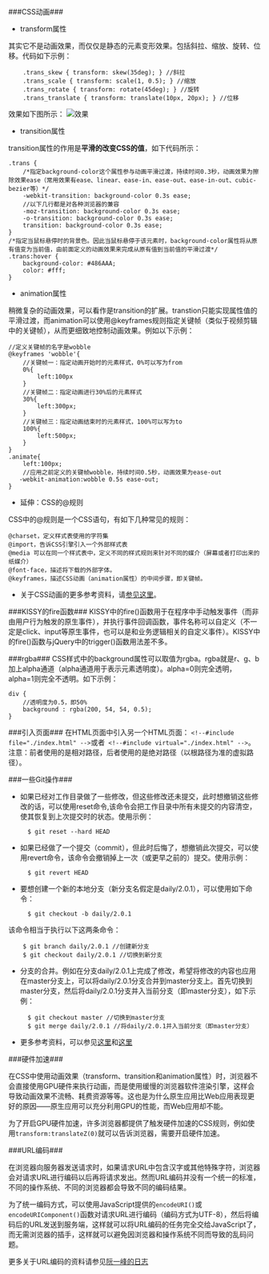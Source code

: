 ###CSS动画###

- transform属性

其实它不是动画效果，而仅仅是静态的元素变形效果。包括斜拉、缩放、旋转、位移。代码如下示例：
    
    	.trans_skew { transform: skew(35deg); } //斜拉
		.trans_scale { transform: scale(1, 0.5); } //缩放
		.trans_rotate { transform: rotate(45deg); } //旋转
		.trans_translate { transform: translate(10px, 20px); } //位移

效果如下图所示：
![效果](http://image.zhangxinxu.com/image/blog/201011/2010-11-25_205011.png)

- transition属性

transition属性的作用是**平滑的改变CSS的值**，如下代码所示：

	.trans {
		/*指定background-color这个属性参与动画平滑过渡，持续时间0.3秒，动画效果为擦除效果ease（常用效果有ease、linear、ease-in、ease-out、ease-in-out、cubic-bezier等）*/
	    -webkit-transition: background-color 0.3s ease; 
		//以下几行都是对各种浏览器的兼容
	    -moz-transition: background-color 0.3s ease;
	    -o-transition: background-color 0.3s ease;
	    transition: background-color 0.3s ease;
	}
	/*指定当鼠标悬停时的背景色。因此当鼠标悬停于该元素时，background-color属性将从原有值变为当前值，由前面定义的动画效果来完成从原有值到当前值的平滑过渡*/
	.trans:hover {
	    background-color: #486AAA;
	    color: #fff;
	}

- animation属性

稍微复杂的动画效果，可以看作是transition的扩展。transtion只能实现属性值的平滑过渡，而animation可以使用@keyframes规则指定关键帧（类似于视频剪辑中的关键帧），从而更细致地控制动画效果。例如以下示例：

	//定义关键帧的名字是wobble
    @keyframes 'wobble'{
		//关键帧一：指定动画开始时的元素样式，0%可以写为from
		0%{
	   		left:100px
		}
		//关键帧二：指定动画进行30%后的元素样式
	   	30%{
	   		left:300px;
		}
		//关键帧三：指定动画结束时的元素样式，100%可以写为to
	  	100%{
	   		left:500px;
		}
	}
	.animate{
		left:100px;
		//应用之前定义的关键帧wobble，持续时间0.5秒，动画效果为ease-out
	   -webkit-animation:wobble 0.5s ease-out;
	}

- 延伸：CSS的@规则

CSS中的@规则是一个CSS语句，有如下几种常见的规则：

	@charset，定义样式表使用的字符集
	@import，告诉CSS引擎引入一个外部样式表
	@media 可以在同一个样式表中，定义不同的样式规则来针对不同的媒介（屏幕或者打印出来的纸媒介）
	@font-face，描述将下载的外部字体。
	@keyframes，描述CSS动画（animation属性）的中间步骤，即关键帧。

- 关于CSS动画的更多参考资料，请[参见这里](http://blog.iwege.com/posts/the-different-between-transform-transition-animation.html)。

###KISSY的fire函数###
KISSY中的fire()函数用于在程序中手动触发事件（而非由用户行为触发的原生事件），并执行事件回调函数，事件名称可以自定义（不一定是click、input等原生事件，也可以是和业务逻辑相关的自定义事件）。KISSY中的fire()函数与jQuery中的trigger()函数用法差不多。

###rgba###
CSS样式中的background属性可以取值为rgba。rgba就是r、g、b加上alpha通道（alpha通道用于表示元素透明度）。alpha=0则完全透明，alpha=1则完全不透明。如下示例：

	div {
		//透明度为0.5，即50%
		background : rgba(200, 54, 54, 0.5);
	}

###引入页面###
在HTML页面中引入另一个HTML页面： `<!--#include file="./index.html" -->`或者` <!--#include virtual="./index.html" -->`。注意：前者使用的是相对路径，后者使用的是绝对路径（以根路径为准的虚拟路径）。

###一些Git操作###

- 如果已经对工作目录做了一些修改，但这些修改还未提交，此时想撤销这些修改的话，可以使用reset命令,该命令会把工作目录中所有未提交的内容清空，使其恢复到上次提交时的状态。使用示例：

		$ git reset --hard HEAD

- 如果已经做了一个提交（commit），但此时后悔了，想撤销此次提交，可以使用revert命令，该命令会撤销掉上一次（或更早之前的）提交。使用示例：

		$ git revert HEAD

- 要想创建一个新的本地分支（新分支名假定是daily/2.0.1），可以使用如下命令：
		
		$ git checkout -b daily/2.0.1
该命令相当于执行以下这两条命令：

		$ git branch daily/2.0.1 //创建新分支
		$ git checkout daily/2.0.1 //切换到新分支

- 分支的合并。例如在分支daily/2.0.1上完成了修改，希望将修改的内容也应用在master分支上，可以将daily/2.0.1分支合并到master分支上。首先切换到master分支，然后将daily/2.0.1分支并入当前分支（即master分支），如下示例：

		$ git checkout master //切换到master分支
		$ git merge daily/2.0.1 //将daily/2.0.1并入当前分支（即master分支）

- 更多参考资料，可以参见[这里](http://gitbook.liuhui998.com/4_9.html)和[这里](http://git-scm.com/book/zh/Git-%E5%88%86%E6%94%AF-%E5%88%86%E6%94%AF%E7%9A%84%E6%96%B0%E5%BB%BA%E4%B8%8E%E5%90%88%E5%B9%B6)

###硬件加速###

在CSS中使用动画效果（transform、transition和animation属性）时，浏览器不会直接使用GPU硬件来执行动画，而是使用缓慢的浏览器软件渲染引擎，这样会导致动画效果不流畅、耗费资源等等。这也是为什么原生应用比Web应用表现更好的原因——原生应用可以充分利用GPU的性能，而Web应用却不能。

为了开启GPU硬件加速，许多浏览器都提供了触发硬件加速的CSS规则，例如使用`transform:translateZ(0)`就可以告诉浏览器，需要开启硬件加速。

###URL编码###

在浏览器向服务器发送请求时，如果请求URL中包含汉字或其他特殊字符，浏览器会对请求URL进行编码以后再将请求发出。然而URL编码并没有一个统一的标准，不同的操作系统、不同的浏览器都会导致不同的编码结果。

为了统一编码方式，可以使用JavaScript提供的`encodeURI()`或`encodeURIComponent()`函数对请求URL进行编码（编码方式为UTF-8），然后将编码后的URL发送到服务端，这样就可以将URL编码的任务完全交给JavaScript了，而无需浏览器的插手，这样就可以避免因浏览器和操作系统不同而导致的乱码问题。

更多关于URL编码的资料请参见[阮一峰的日志](http://www.ruanyifeng.com/blog/2010/02/url_encoding.html)